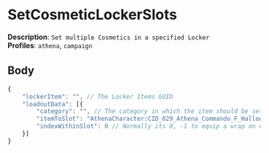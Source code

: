 # SetCosmeticLockerSlots

**Description**: `Set multiple Cosmetics in a specified Locker` \
**Profiles**: `athena`, `campaign`

## Body

```js
{
    "lockerItem": "", // The Locker Items GUID
    "loadoutData": [{
        "category": "", // The category in which the item should be set, e.g. Character, Backpack, Dance
        "itemToSlot": "AthenaCharacter:CID_029_Athena_Commando_F_Halloween", // The cosmetic to equip (see formating in the example!)
        "indexWithinSlot": 0 // Normally its 0, -1 to equip a wrap on every slot, else (0-5 on emotes stuff, 0-6 on wraps stuff)
    }]
}
```
